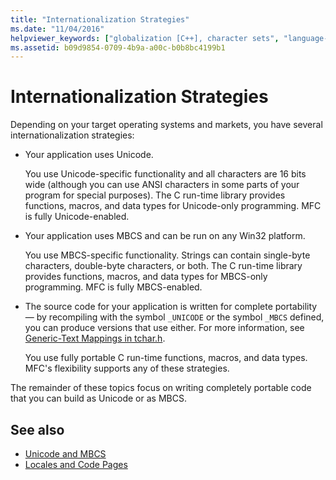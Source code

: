 ```yaml
---
title: "Internationalization Strategies"
ms.date: "11/04/2016"
helpviewer_keywords: ["globalization [C++], character sets", "language-portable code [C++]", "MBCS [C++], internationalization strategies", "Windows API [C++], international programming strategies", "Win32 [C++], international programming strategies", "Unicode [C++], globalizing applications", "character sets [C++], international programming strategies", "localization [C++], character sets"]
ms.assetid: b09d9854-0709-4b9a-a00c-b0b8bc4199b1
---
```

# Internationalization Strategies

Depending on your target operating systems and markets, you have several internationalization strategies:

- Your application uses Unicode.

   You use Unicode-specific functionality and all characters are 16 bits wide (although you can use ANSI characters in some parts of your program for special purposes). The C run-time library provides functions, macros, and data types for Unicode-only programming. MFC is fully Unicode-enabled.

- Your application uses MBCS and can be run on any Win32 platform.

   You use MBCS-specific functionality. Strings can contain single-byte characters, double-byte characters, or both. The C run-time library provides functions, macros, and data types for MBCS-only programming. MFC is fully MBCS-enabled.

- The source code for your application is written for complete portability — by recompiling with the symbol `_UNICODE` or the symbol `_MBCS` defined, you can produce versions that use either. For more information, see [Generic-Text Mappings in tchar.h](../text/generic-text-mappings-in-tchar-h.md).

   You use fully portable C run-time functions, macros, and data types. MFC's flexibility supports any of these strategies.

The remainder of these topics focus on writing completely portable code that you can build as Unicode or as MBCS.

## See also

- [Unicode and MBCS](../text/unicode-and-mbcs.md)
- [Locales and Code Pages](../text/locales-and-code-pages.md)

